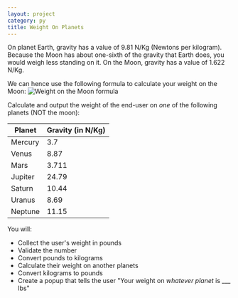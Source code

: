```yaml
---
layout: project
category: py
title: Weight On Planets
---
```

On planet Earth, gravity has a value of 9.81 N/Kg (Newtons per kilogram). Because the Moon has about one-sixth of the gravity that Earth does, you would weigh less standing on it. On the Moon, gravity has a value of 1.622 N/Kg.

We can hence use the following formula to calculate your weight on the Moon:
![Weight on the Moon formula](/apcsp/py/weight-on-the-Moon-formula.png)


Calculate and output the weight of the end-user on *one* of the following planets (NOT the moon):

| Planet | Gravity (in N/Kg) |
|----|----|
| Mercury | 	3.7 |
| Venus | 	8.87 |
| Mars | 	3.711 |
| Jupiter | 	24.79 |
| Saturn | 	10.44 |
| Uranus | 	8.69 |
| Neptune | 	11.15 |


You will:
- Collect the user's weight in pounds
- Validate the number
- Convert pounds to kilograms
- Calculate their weight on another planets
- Convert kilograms to pounds
- Create a popup that tells the user "Your weight on *whatever planet* is ___ lbs"
